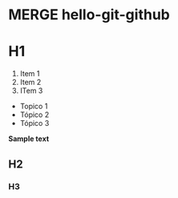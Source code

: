 # MERGE hello-git-github

# H1

1. Item 1
2. Item 2
3. ITem 3

* Topico 1
* Tópico 2
* Tópico 3

**Sample text**
## H2
### H3
